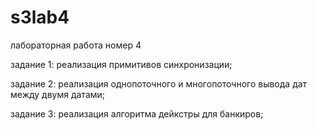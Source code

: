 # s3lab4
лабораторная работа номер 4

задание 1: реализация примитивов синхронизации;

задание 2: реализация однопоточного и многопоточного вывода дат между двумя датами;

задание 3: реализация алгоритма дейкстры для банкиров;
